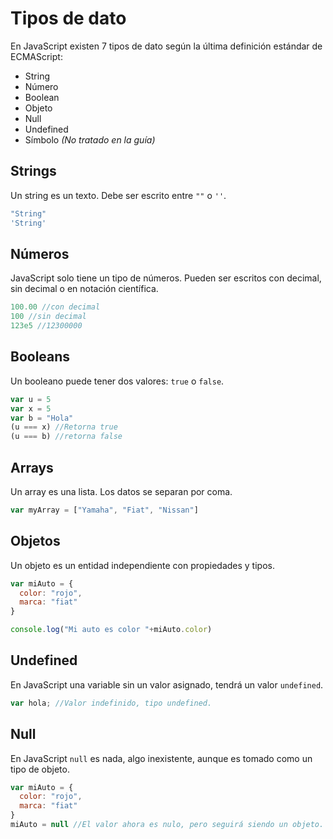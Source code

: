 

# Tipos de dato
En JavaScript existen 7 tipos de dato según la última definición estándar de ECMAScript:

* String
* Número
* Boolean 
* Objeto
* Null 
* Undefined 
* Símbolo *(No tratado en la guía)*

## Strings

Un string es un texto. Debe ser escrito entre `""` o `''`.

```js
"String"
'String'
```

## Números
JavaScript solo tiene un tipo de números.
Pueden ser escritos con decimal, sin decimal o en notación científica.

```js
100.00 //con decimal
100 //sin decimal
123e5 //12300000
```

## Booleans
Un booleano puede tener dos valores: `true` o `false`.

```js
var u = 5
var x = 5
var b = "Hola"
(u === x) //Retorna true
(u === b) //retorna false
```

## Arrays
Un array es una lista. Los datos se separan por coma.

```js
var myArray = ["Yamaha", "Fiat", "Nissan"]
```

## Objetos
Un objeto es un entidad independiente con propiedades y tipos.

```js
var miAuto = {
  color: "rojo",
  marca: "fiat"
}

console.log("Mi auto es color "+miAuto.color)
```

## Undefined
En JavaScript una variable sin un valor asignado, tendrá un valor `undefined`.

```js
var hola; //Valor indefinido, tipo undefined.
```

## Null
En JavaScript `null` es nada, algo inexistente, aunque es tomado como un tipo de objeto.

```js
var miAuto = {
  color: "rojo",
  marca: "fiat"
}
miAuto = null //El valor ahora es nulo, pero seguirá siendo un objeto.
```
